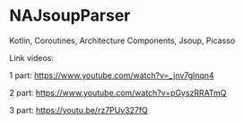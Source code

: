 # NAJsoupParser
Kotlin, Coroutines, Architecture Components, Jsoup, Picasso

Link videos: 

1 part: https://www.youtube.com/watch?v=_jnv7glnqn4

2 part: https://www.youtube.com/watch?v=pGyszRRATmQ

3 part: https://youtu.be/rz7PUv327fQ
